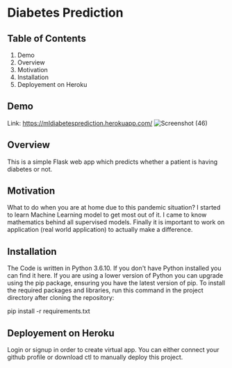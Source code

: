 # Diabetes Prediction
## Table of Contents
1. Demo
2. Overview
3. Motivation
4. Installation
5. Deployement on Heroku
## Demo
Link: https://mldiabetesprediction.herokuapp.com/
![Screenshot (46)](https://user-images.githubusercontent.com/48888895/89192905-d6a91b80-d5c2-11ea-8578-eaa29f4462b6.png)
## Overview
This is a simple Flask web app which predicts whether a patient is having diabetes or not.
## Motivation
What to do when you are at home due to this pandemic situation? I started to learn Machine Learning model to get most out of it. I came to know mathematics behind all supervised models. Finally it is important to work on application (real world application) to actually make a difference.
## Installation
The Code is written in Python 3.6.10. If you don't have Python installed you can find it here. If you are using a lower version of Python you can upgrade using the pip package, ensuring you have the latest version of pip. To install the required packages and libraries, run this command in the project directory after cloning the repository:

pip install -r requirements.txt
## Deployement on Heroku
Login or signup in order to create virtual app. You can either connect your github profile or download ctl to manually deploy this project.
